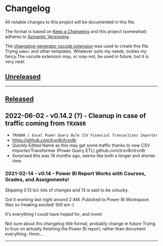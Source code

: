 # Changelog

All notable changes to this project will be documented in this file.

The format is based on [Keep a Changelog][Keep a Changelog] and this project (somewhat) adheres to [Semantic Versioning][Semantic Versioning].

The [changelog-generator vscode extension][changelog-generator]  was used to create this file.
Trying `ember` and other templates. Whatever suits my needs, tickles my fancy.The vscode extension may, or may-not, be used in future, but it is very neat.


## [Unreleased]


---

## [Released]

## 2022-06-02 - v0.14.2 (?) - Cleanup in case of traffic coming from `TRXN8R`
- `TRXN8R | Excel Power Query Bulk CSV Financial Transactions Importer`
- https://github.com/trxn8r/trxn8r
- Quickly Edited Name as this may get some traffic thanks to new CSV Importer/Transformer (Power Query ETL)
github.com/trxn8r/trxn8r
- Surprised this was 18 months ago, seems like both a longer and shorter time.

### 2021-02-14 - v0.14 - Power BI Report Works with Courses, Grades, and Assignments!
Skipping 0.13 b/c lots of changes and 13 is said to be unlucky.

Got it working last night around 2 AM.
Pubished to Power BI Workspace.
Was so freaking excited!
Still am :)

It's everything I could have hoped for, and more!

Not sure about ths changelog title format, probably change in future Trying to fcus on actually finishing the Power BI report, rather than document everything. Hmm...

---

<!-- Links -->
[Keep a Changelog]: https://keepachangelog.com/
[Semantic Versioning]: https://semver.org/
[changelog-generator]: https://marketplace.visualstudio.com/items?itemName=axetroy.vscode-changelog-generator


<!-- Versions -->
[Unreleased]: https://github.com/Author/Repository/compare/v1.0.0...HEAD
[Released]: https://github.com/Author/Repository/releases
[0.0.2]: https://github.com/Author/Repository/compare/v0.0.1..v0.0.2
[0.0.1]: https://github.com/Author/Repository/releases/v0.0.1
